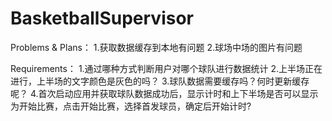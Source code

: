 BasketballSupervisor
====================
Problems & Plans：
1.获取数据缓存到本地有问题
2.球场中场的图片有问题

Requirements：
1.通过哪种方式判断用户对哪个球队进行数据统计
2.上半场正在进行，上半场的文字颜色是灰色的吗？
3.球队数据需要缓存吗？何时更新缓存呢？
4.首次启动应用并获取球队数据成功后，显示计时和上下半场是否可以显示为开始比赛，点击开始比赛，选择首发球员，确定后开始计时?
